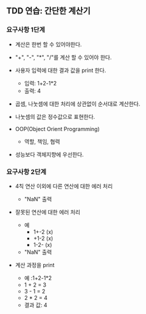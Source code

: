 ## TDD 연습: 간단한 계산기

### 요구사항 1단계

 - 계산은 한번 할 수 있어야한다.
 
 - "+", "-", "*", "/"를 계산 할 수 있어야 한다.
 
 - 사용자 입력에 대한 결과 값을 print 한다.
    - 입력: 1+2-1*2
    - 출력: 4
    
 - 곱셈, 나눗셈에 대한 처리에 상관없이 순서대로 계산한다.
 
 - 나눗셈의 값은 정수값으로 표현한다.
 
 - OOP(Object Orient Programming)
    -  역할, 책임, 협력
 
 - 성능보다 객체지향에 우선한다.
    
 
 
### 요구사항 2단계

 - 4칙 연산 이외에 다른 연산에 대한 에러 처리
     - "NaN" 출력
     
 - 잘못된 연산에 대한 에러 처리
    -  예 
        - 1+-2  (x)
        - +1-2  (x)
        - 1-2-  (x)
    - "NaN" 출력
    
 - 계산 과정을 print
    - 예 :1+2-1*2
    - 1 + 2 = 3
    - 3 - 1 = 2
    - 2 * 2 = 4
    - 결과 값: 4
    